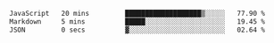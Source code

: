 <!--START_SECTION:waka-->

```txt
JavaScript   20 mins         ███████████████████▒░░░░░   77.90 %
Markdown     5 mins          █████░░░░░░░░░░░░░░░░░░░░   19.45 %
JSON         0 secs          ▓░░░░░░░░░░░░░░░░░░░░░░░░   02.64 %
```

<!--END_SECTION:waka-->
